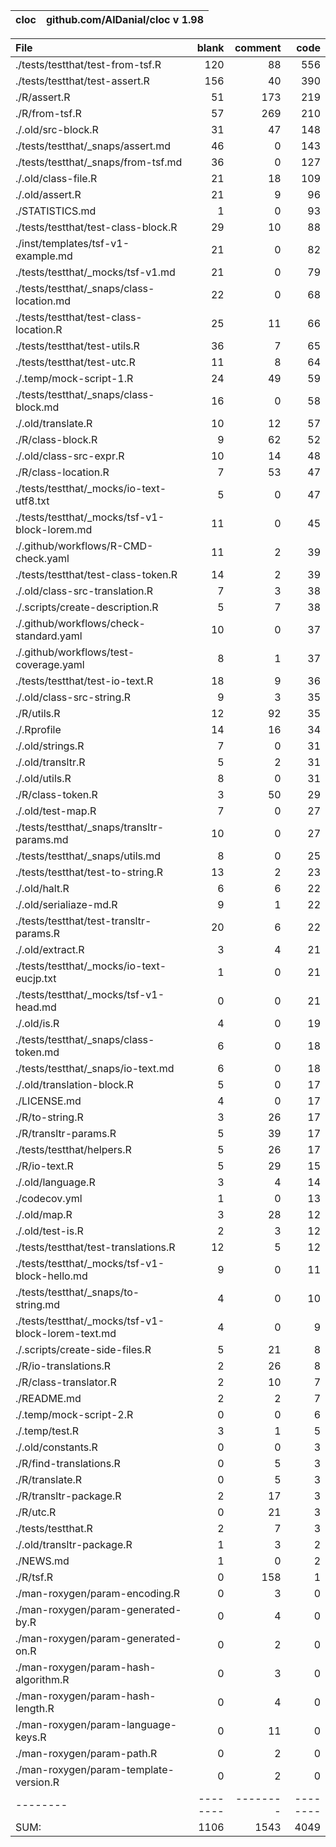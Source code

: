 cloc|github.com/AlDanial/cloc v 1.98
--- | ---

File|blank|comment|code
:-------|-------:|-------:|-------:
./tests/testthat/test-from-tsf.R|120|88|556
./tests/testthat/test-assert.R|156|40|390
./R/assert.R|51|173|219
./R/from-tsf.R|57|269|210
./.old/src-block.R|31|47|148
./tests/testthat/_snaps/assert.md|46|0|143
./tests/testthat/_snaps/from-tsf.md|36|0|127
./.old/class-file.R|21|18|109
./.old/assert.R|21|9|96
./STATISTICS.md|1|0|93
./tests/testthat/test-class-block.R|29|10|88
./inst/templates/tsf-v1-example.md|21|0|82
./tests/testthat/_mocks/tsf-v1.md|21|0|79
./tests/testthat/_snaps/class-location.md|22|0|68
./tests/testthat/test-class-location.R|25|11|66
./tests/testthat/test-utils.R|36|7|65
./tests/testthat/test-utc.R|11|8|64
./.temp/mock-script-1.R|24|49|59
./tests/testthat/_snaps/class-block.md|16|0|58
./.old/translate.R|10|12|57
./R/class-block.R|9|62|52
./.old/class-src-expr.R|10|14|48
./R/class-location.R|7|53|47
./tests/testthat/_mocks/io-text-utf8.txt|5|0|47
./tests/testthat/_mocks/tsf-v1-block-lorem.md|11|0|45
./.github/workflows/R-CMD-check.yaml|11|2|39
./tests/testthat/test-class-token.R|14|2|39
./.old/class-src-translation.R|7|3|38
./.scripts/create-description.R|5|7|38
./.github/workflows/check-standard.yaml|10|0|37
./.github/workflows/test-coverage.yaml|8|1|37
./tests/testthat/test-io-text.R|18|9|36
./.old/class-src-string.R|9|3|35
./R/utils.R|12|92|35
./.Rprofile|14|16|34
./.old/strings.R|7|0|31
./.old/transltr.R|5|2|31
./.old/utils.R|8|0|31
./R/class-token.R|3|50|29
./.old/test-map.R|7|0|27
./tests/testthat/_snaps/transltr-params.md|10|0|27
./tests/testthat/_snaps/utils.md|8|0|25
./tests/testthat/test-to-string.R|13|2|23
./.old/halt.R|6|6|22
./.old/serialiaze-md.R|9|1|22
./tests/testthat/test-transltr-params.R|20|6|22
./.old/extract.R|3|4|21
./tests/testthat/_mocks/io-text-eucjp.txt|1|0|21
./tests/testthat/_mocks/tsf-v1-head.md|0|0|21
./.old/is.R|4|0|19
./tests/testthat/_snaps/class-token.md|6|0|18
./tests/testthat/_snaps/io-text.md|6|0|18
./.old/translation-block.R|5|0|17
./LICENSE.md|4|0|17
./R/to-string.R|3|26|17
./R/transltr-params.R|5|39|17
./tests/testthat/helpers.R|5|26|17
./R/io-text.R|5|29|15
./.old/language.R|3|4|14
./codecov.yml|1|0|13
./.old/map.R|3|28|12
./.old/test-is.R|2|3|12
./tests/testthat/test-translations.R|12|5|12
./tests/testthat/_mocks/tsf-v1-block-hello.md|9|0|11
./tests/testthat/_snaps/to-string.md|4|0|10
./tests/testthat/_mocks/tsf-v1-block-lorem-text.md|4|0|9
./.scripts/create-side-files.R|5|21|8
./R/io-translations.R|2|26|8
./R/class-translator.R|2|10|7
./README.md|2|2|7
./.temp/mock-script-2.R|0|0|6
./.temp/test.R|3|1|5
./.old/constants.R|0|0|3
./R/find-translations.R|0|5|3
./R/translate.R|0|5|3
./R/transltr-package.R|2|17|3
./R/utc.R|0|21|3
./tests/testthat.R|2|7|3
./.old/transltr-package.R|1|3|2
./NEWS.md|1|0|2
./R/tsf.R|0|158|1
./man-roxygen/param-encoding.R|0|3|0
./man-roxygen/param-generated-by.R|0|4|0
./man-roxygen/param-generated-on.R|0|2|0
./man-roxygen/param-hash-algorithm.R|0|3|0
./man-roxygen/param-hash-length.R|0|4|0
./man-roxygen/param-language-keys.R|0|11|0
./man-roxygen/param-path.R|0|2|0
./man-roxygen/param-template-version.R|0|2|0
--------|--------|--------|--------
SUM:|1106|1543|4049
